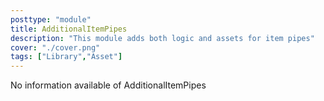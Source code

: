 ```yaml
---
posttype: "module" 
title: AdditionalItemPipes
description: "This module adds both logic and assets for item pipes"
cover: "./cover.png"
tags: ["Library","Asset"]
---
```

No information available of AdditionalItemPipes